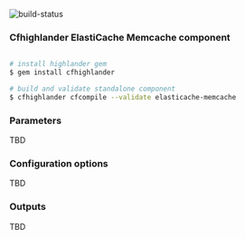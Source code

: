 ![build-status](https://travis-ci.com/theonestack/hl-component-elasticache-memcache.svg?branch=master)

### Cfhighlander ElastiCache Memcache component

```bash

# install highlander gem
$ gem install cfhighlander

# build and validate standalone component
$ cfhighlander cfcompile --validate elasticache-memcache

```


### Parameters

TBD

### Configuration options

TBD

### Outputs

TBD
